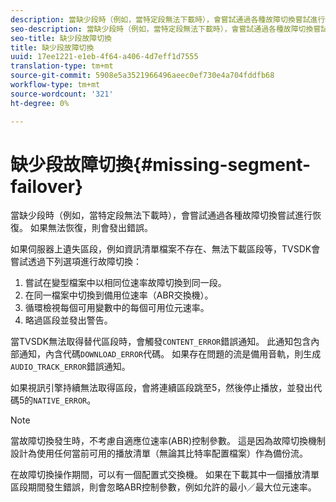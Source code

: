 ```yaml
---
description: 當缺少段時（例如，當特定段無法下載時），會嘗試通過各種故障切換嘗試進行恢復。 如果無法恢復，則會發出錯誤。
seo-description: 當缺少段時（例如，當特定段無法下載時），會嘗試通過各種故障切換嘗試進行恢復。 如果無法恢復，則會發出錯誤。
seo-title: 缺少段故障切換
title: 缺少段故障切換
uuid: 17ee1221-e1eb-4f64-a406-4d7eff1d7555
translation-type: tm+mt
source-git-commit: 5908e5a3521966496aeec0ef730e4a704fddfb68
workflow-type: tm+mt
source-wordcount: '321'
ht-degree: 0%

---
```



# 缺少段故障切換{#missing-segment-failover}

當缺少段時（例如，當特定段無法下載時），會嘗試通過各種故障切換嘗試進行恢復。 如果無法恢復，則會發出錯誤。

如果伺服器上遺失區段，例如資訊清單檔案不存在、無法下載區段等，TVSDK會嘗試透過下列選項進行故障切換：

1. 嘗試在變型檔案中以相同位速率故障切換到同一段。
1. 在同一檔案中切換到備用位速率（ABR交換機）。
1. 循環檢視每個可用變數中的每個可用位元速率。
1. 略過區段並發出警告。

當TVSDK無法取得替代區段時，會觸發`CONTENT_ERROR`錯誤通知。 此通知包含內部通知，內含代碼`DOWNLOAD_ERROR`代碼。 如果存在問題的流是備用音軌，則生成`AUDIO_TRACK_ERROR`錯誤通知。

如果視訊引擎持續無法取得區段，會將連續區段跳至5，然後停止播放，並發出代碼5的`NATIVE_ERROR`。

>[!NOTE]
>
>當故障切換發生時，不考慮自適應位速率(ABR)控制參數。 這是因為故障切換機制設計為使用任何當前可用的播放清單（無論其比特率配置檔案）作為備份流。
>
>在故障切換操作期間，可以有一個配置式交換機。 如果在下載其中一個播放清單區段期間發生錯誤，則會忽略ABR控制參數，例如允許的最小／最大位元速率。

